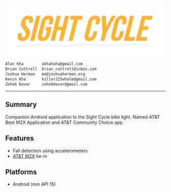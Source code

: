 ![Sight Cycle](assets/logo_transparent.png "Sight Cycle")

	Alan Kha        akhahaha@gmail.com
	Brian Cottrell	brian_cottrell@inbox.com
	Joshua Herman	me@joshuaherman.org
	Kevin Kha		killer225whale@gmail.com
	Zoheb Davar		zohebdavar@gmail.com
-------------------------------------------------------------------------------
Summary
---------------
Companion Android application to the Sight Cycle bike light. Named AT&T Best
M2X Application and AT&T Community Choice app.

Features
---------------
 - Fall detection using accelerometers
 - [AT&T M2X](https://m2x.att.com) tie-in

Platforms
---------------
 - Android (min API 15)
